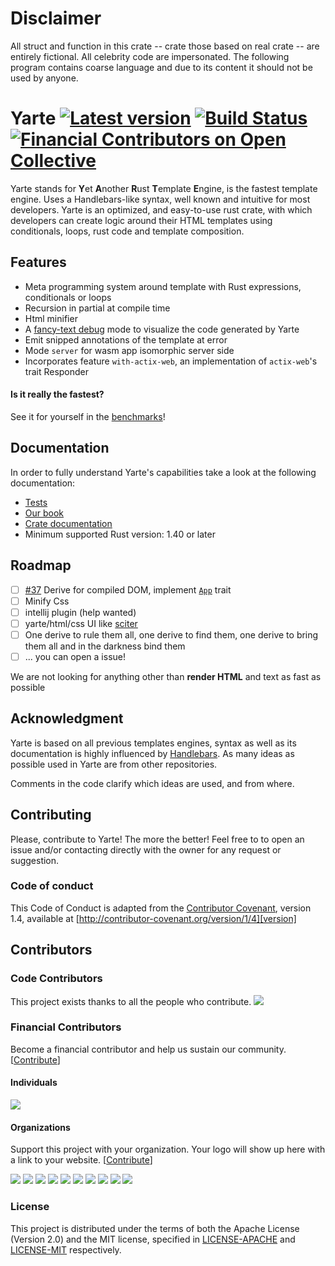 # Disclaimer
All struct and function in this crate -- crate those based on real crate -- are entirely fictional. 
All celebrity code are impersonated.
The following program contains coarse language and due to its content it should not be used by anyone.

# Yarte [![Latest version](https://img.shields.io/crates/v/yarte.svg)](https://crates.io/crates/yarte) [![Build Status](https://travis-ci.org/botika/yarte.svg?branch=master)](https://travis-ci.org/botika/yarte) [![Financial Contributors on Open Collective](https://opencollective.com/yarte/all/badge.svg?label=financial+contributors)](https://opencollective.com/yarte)
Yarte stands for **Y**et **A**nother **R**ust **T**emplate **E**ngine, 
is the fastest template engine. Uses a Handlebars-like syntax, 
well known and intuitive for most developers. Yarte is an optimized, and easy-to-use 
rust crate, with which developers can create logic around their 
HTML templates using conditionals, loops, rust code and template composition. 

## Features
- Meta programming system around template with Rust expressions, conditionals or loops
- Recursion in partial at compile time
- Html minifier
- A [fancy-text debug](https://asciinema.org/a/WEY4Hu17p8qn51b5DEpBVqLL1?autoplay=1) mode to visualize the code generated by Yarte
- Emit snipped annotations of the template at error
- Mode `server` for wasm app isomorphic server side
- Incorporates feature `with-actix-web`, an implementation of `actix-web`'s trait Responder

#### Is it really the fastest?
 See it for yourself in the [benchmarks][bench]!

## Documentation
In order to  fully understand Yarte's capabilities take a look at the following documentation:
- [Tests](./yarte/tests)
- [Our book](https://yarte.netlify.com/)
- [Crate documentation](https://docs.rs/yarte/)
- Minimum supported Rust version: 1.40 or later

## Roadmap
- [ ] [#37](https://github.com/botika/yarte/issues/37) Derive for compiled DOM, implement [`App`](./yarte_wasm_app/src/lib.rs) trait 
- [ ] Minify Css
- [ ] intellij plugin (help wanted)
- [ ] yarte/html/css UI like [sciter](https://sciter.com/)
- [ ] One derive to rule them all, one derive to find them, one derive to bring them all and in the darkness bind them 
- [ ] ... you can open a issue!

We are not looking for anything other than **render HTML** and text as fast as possible

## Acknowledgment
Yarte is based on all previous templates engines, syntax as well as its documentation 
is highly influenced by [Handlebars][handlebars]. As many ideas as possible used in 
Yarte are from other repositories. 

Comments in the code clarify which ideas are used, and from where.

[bench]: https://github.com/botika/template-bench-rs#results
[handlebars]: https://handlebarsjs.com/ 

## Contributing

Please, contribute to Yarte! The more the better! Feel free to to open an issue and/or contacting directly with the 
owner for any request or suggestion.

### Code of conduct
This Code of Conduct is adapted from the [Contributor Covenant][homepage], version 1.4, available at [http://contributor-covenant.org/version/1/4][version]

[homepage]: http://contributor-covenant.org
[version]: http://contributor-covenant.org/version/1/4/

## Contributors

### Code Contributors

This project exists thanks to all the people who contribute.
<a href="https://github.com/botika/yarte/graphs/contributors"><img src="https://opencollective.com/yarte/contributors.svg?width=890&button=false" /></a>

### Financial Contributors

Become a financial contributor and help us sustain our community. [[Contribute](https://opencollective.com/yarte/contribute)]

#### Individuals

<a href="https://opencollective.com/yarte"><img src="https://opencollective.com/yarte/individuals.svg?width=890"></a>

#### Organizations

Support this project with your organization. Your logo will show up here with a link to your website. [[Contribute](https://opencollective.com/yarte/contribute)]

<a href="https://opencollective.com/yarte/organization/0/website"><img src="https://opencollective.com/yarte/organization/0/avatar.svg"></a>
<a href="https://opencollective.com/yarte/organization/1/website"><img src="https://opencollective.com/yarte/organization/1/avatar.svg"></a>
<a href="https://opencollective.com/yarte/organization/2/website"><img src="https://opencollective.com/yarte/organization/2/avatar.svg"></a>
<a href="https://opencollective.com/yarte/organization/3/website"><img src="https://opencollective.com/yarte/organization/3/avatar.svg"></a>
<a href="https://opencollective.com/yarte/organization/4/website"><img src="https://opencollective.com/yarte/organization/4/avatar.svg"></a>
<a href="https://opencollective.com/yarte/organization/5/website"><img src="https://opencollective.com/yarte/organization/5/avatar.svg"></a>
<a href="https://opencollective.com/yarte/organization/6/website"><img src="https://opencollective.com/yarte/organization/6/avatar.svg"></a>
<a href="https://opencollective.com/yarte/organization/7/website"><img src="https://opencollective.com/yarte/organization/7/avatar.svg"></a>
<a href="https://opencollective.com/yarte/organization/8/website"><img src="https://opencollective.com/yarte/organization/8/avatar.svg"></a>
<a href="https://opencollective.com/yarte/organization/9/website"><img src="https://opencollective.com/yarte/organization/9/avatar.svg"></a>
### License
This project is distributed under the terms of both the Apache License (Version 2.0) and the MIT license, specified in 
[LICENSE-APACHE](LICENSE-APACHE) and [LICENSE-MIT](LICENSE-MIT) respectively.
